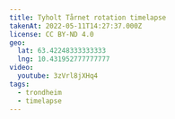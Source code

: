 ```yaml
---
title: Tyholt Tårnet rotation timelapse
takenAt: 2022-05-11T14:27:37.000Z
license: CC BY-ND 4.0
geo:
  lat: 63.42248333333333
  lng: 10.431952777777777
video:
  youtube: 3zVrl8jXHq4
tags:
  - trondheim
  - timelapse
---
```

